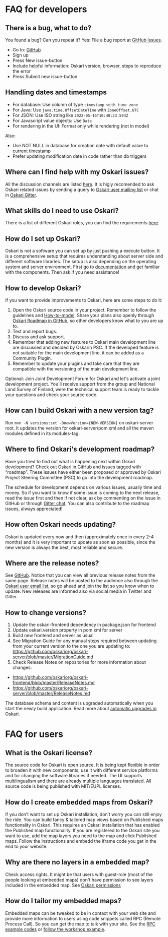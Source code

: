 # FAQ for developers

## There is a bug, what to do?

You found a bug? Can you repeat it? Yes: File a bug report at [GitHub issues](https://github.com/oskariorg/oskari-docs/issues). 

- Go to: [GitHub](https://github.com/oskariorg/oskari-docs/)
- Sign up
- Press New issue-button
- Include helpful information: Oskari version, browser, steps to reproduce the error
- Press Submit new issue-button

## Handling dates and timestamps

- For database: Use column of type `timestamp with time zone`
- For Java: Use `java.time.OffsetDateTime` with `ZoneOffset.UTC`
- For JSON: Use ISO string like `2022-05-16T10:40:33.594Z`
- For Javascript value objects: Use `Date`
- For rendering in the UI: Format only while rendering (not in model)

Also:
- Use NOT NULL in database for creation date with default value to current timestamp
- Prefer updating modification date in code rather than db triggers

## Where can I find help with my Oskari issues?

All the discussion channels are listed [here](http://oskari.org/about). It is higly recomended to ask Oskari related issues by sending a query to [Oskari user mailing list](https://lists.osgeo.org/mailman/listinfo/oskari-user) or chat in [Oskari Gitter](https://gitter.im/oskariorg/chat).

## What skills do I need to use Oskari?

There is a list of different Oskari roles, you can find the requirements [here](/community/roles).

## How do I set up Oskari?

Oskari is not a software you can set up by just pushing a execute button. It is a comprehensive setup that requires understanding about server side and different software libraries. The setup is also depending on the operating system and server environment. First go to [documentation](http://oskari.org/documentation) and get familiar with the components. Then ask if you need assistance!

## How to develop Oskari?

If you want to provide improvements to Oskari, here are some steps to do it:

1. Open the Oskari source code in your project. Remember to follow the guidelines and [How-to-model](/documentation/development/how-to-contribute). Share your plans also openly through [Oskari Roadmap in GitHub](https://github.com/oskariorg/oskari-docs/labels/roadmap), so other developers know what to you are up to.
2. Test and report bugs.
3. Discuss and ask support.
4. Remember that adding new features to Oskari main development line are discussed and decided by Oskarin PSC.  If the developed feature is not suitable for the main development line, it can be added as a Community Plugin. 
5. Remember to update your plugins and take care that they are compatible with the versioning of the main development line.

Optional: Join Joint Development Forum for Oskari and let's activate a joint development project. You'll receive support from the group and National Land Survey of Finland, were the technical support team is ready to tackle your questions and check your source code.

## How can I build Oskari with a new version tag?

Run `mvn -N versions:set -DnewVersion={NEW-VERSION}` on oskari-server root. It updates the version for oskari-server/pom.xml and all the maven modules defined in its modules-tag.

## Where to find Oskari's development roadmap?

Have you tried to find out what is happening next within Oskari development? Check out [Oskari in GitHub](https://github.com/oskariorg/oskari-docs/labels/roadmap) and issues tagged with “roadmap”. These issues have either been proposed or approved by Oskari Project Steering Committee (PSC) to go into the development roadmap.

The schedule for development depends on various issues, usually time and money. So if you want to know if some issue is coming to the next release, read the issue first and then if not clear, ask by commenting on the issue in GitHub or through [Gitter chat](https://gitter.im/oskariorg/chat). You can also contribute to the roadmap issues, always appreciated!

## How often Oskari needs updating?

Oskari is updated every now and then (approximately once in every 2-4 months) and it is very important to update as soon as possible, since the new version is always the best, most reliable and secure.

## Where are the release notes?

See [GitHub](https://github.com/oskariorg/oskari-frontend/blob/master/ReleaseNotes.md). Notice that you can view all previous release notes from the same page. Release notes will be posted to the audience also through the [Oskari user email list](https://lists.osgeo.org/mailman/listinfo/oskari-user), so go ahead and join the list so you know when to update. New releases are informed also via social media in Twitter and Gitter.

## How to change versions?

1) Update the oskari-frontend dependency in package.json for frontend
2) Update oskari.version property in pom.xml for server
3) Build new frontend and server as usual
4) See Migration Guide for any manual steps required between updating from your current version to the one you are updating to: https://github.com/oskariorg/oskari-server/blob/master/MigrationGuide.md
5) Check Release Notes on repositories for more information about changes:
- https://github.com/oskariorg/oskari-frontend/blob/master/ReleaseNotes.md
- https://github.com/oskariorg/oskari-server/blob/master/ReleaseNotes.md

The database schema and content is upgraded automatically when you start the newly build application. Read more about [automatic upgrades in Oskari](https://oskari.org/documentation/backend/upgrading).

# FAQ for users

## What is the Oskari license?

The source code for Oskari is open source. It is being kept flexible in order to broaden it with new components, use it with different service platforms and for changing the software libraries if needed. The UI supports multilingualism and there are already multiple languages translated. All source code is being published with MIT/EUPL licenses.

## How do I create embedded maps from Oskari?

If you don’t want to set up Oskari installation, don’t worry you can still enjoy the ride. You can build fancy & tailored map views based on Published maps functionality in Oskari. This requires an Oskari installation that has enabled the Published map functionality. If you are registered to the Oskari site you want to use, add the map layers you need to the map and click Published maps. Follow the instructions and embedd the iframe code you get in the end to your website. 

##  Why are there no layers in a embedded map?

Check access rights. It might be that users with guest-role (most of the people looking at embedded maps) don't have permission to see layers included in the embedded map. See [Oskari permissions](/documentation/backend/permissions)

## How do I tailor my embedded maps?

Embedded maps can be tweaked to be in contact with your web site and provide more information to users using code snippets called RPC (Remote Process Call). So you can get the map to talk with your site. See the [RPC example codes](http://oskari.org/examples/rpc-api/rpc_example.html) or [follow the workshop example](http://oskari.org/documentation/examples/FOSS4G_2019/workshop).




